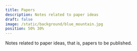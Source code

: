 ```yaml
---
title: Papers
description: Notes related to paper ideas
draft: false
image: /static/background/blue_mountain.jpg
position: 50% 30%
---
```


Notes related to paper ideas, that is, papers to be published.
